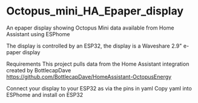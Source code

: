# Octopus_mini_HA_Epaper_display
An epaper display showing Octopus Mini data available from Home Assistant using ESPhome

The display is controlled by an ESP32, the display is a Waveshare 2.9" e-paper display

Requirements
This project pulls data from the Home Assistant integration created by BottlecapDave
https://github.com/BottlecapDave/HomeAssistant-OctopusEnergy

Connect your display to your ESP32 as via the pins in yaml
Copy yaml into ESPhome and install on ESP32
